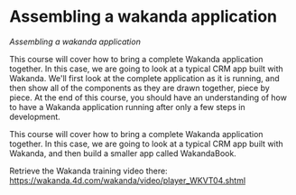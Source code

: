 Assembling a wakanda application
========

*Assembling a wakanda application*

This course will cover how to bring a complete Wakanda application together. In this case, we are going to look at a typical CRM app built with Wakanda. We'll first look at the complete application as it is running, and then show all of the components as they are drawn together, piece by piece. At the end of this course, you should have an understanding of how to have a Wakanda application running after only a few steps in development.

This course will cover how to bring a complete Wakanda application together. In this case, we are going to look at a typical CRM app built with Wakanda, and then build a smaller app called WakandaBook. 


Retrieve the Wakanda training video there:
https://wakanda.4d.com/wakanda/video/player_WKVT04.shtml

